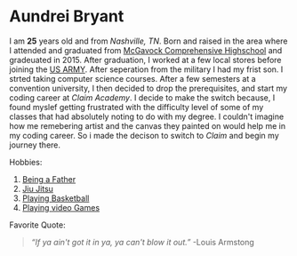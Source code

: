 # Aundrei Bryant 

I am **25** years old and from _Nashville, TN_. Born and raised in the area where I attended and graduated from [McGavock Comprehensive Highschool](https://mcgavock.mnps.org/) and gradeuated in 2015. After graduation, I  worked at a few local stores before joining the [US ARMY](https://www.goarmy.com/). After seperation from the military I had my frist son. I strted taking computer science courses. After a few semesters at a convention university, I then decided to drop the prerequisites, and start my coding career at _Claim Academy_. I decide to make the switch because, I found myslef getting frustrated with the difficulty level of some of my classes that had absolutely noting to do with my degree. I couldn't imagine how me remebering artist and the canvas they painted on would help me in my coding career. So i made the decison to switch to _Claim_ and begin my journey there.

Hobbies:
1. [Being a Father](https://images.squarespace-cdn.com/content/v1/60956b1376633b7084009880/1626972176402-JNQWLL0IUUW3EKY223TC/Screenshot%2B2018-09-28%2B11.57.21.png)
2. [Jiu Jitsu](https://legionjj.com/) 
3. [Playing Basketball](https://upload.wikimedia.org/wikipedia/commons/7/7a/Basketball.png)
4. [Playing video Games](https://www.callofduty.com/modernwarfare2) 

Favorite Quote:
>_“If ya ain't got it in ya, ya can't blow it out.”_
-Louis Armstong  
